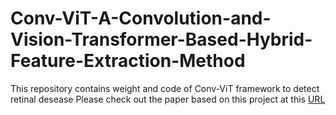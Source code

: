 # Conv-ViT-A-Convolution-and-Vision-Transformer-Based-Hybrid-Feature-Extraction-Method
 This repository contains weight and code of Conv-ViT framework to detect retinal desease
 Please check out the paper based on this project at this <a href="https://www.mdpi.com/2313-433X/9/7/140">URL</a>
